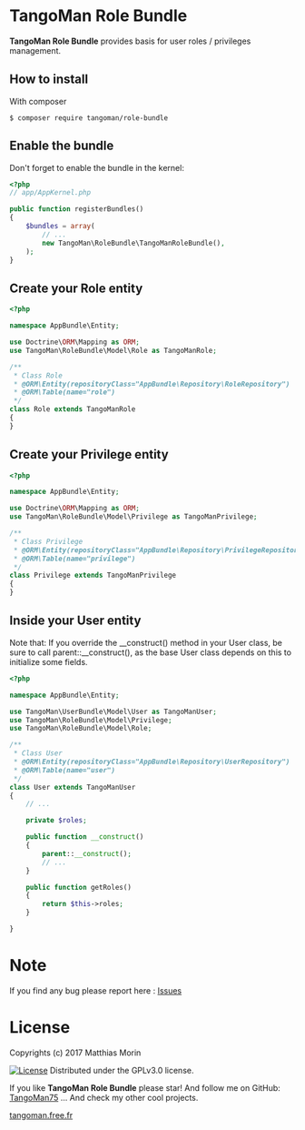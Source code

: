 TangoMan Role Bundle
====================

**TangoMan Role Bundle** provides basis for user roles / privileges management.


How to install
--------------

With composer

```console
$ composer require tangoman/role-bundle
```


Enable the bundle
-----------------

Don't forget to enable the bundle in the kernel:

```php
<?php
// app/AppKernel.php

public function registerBundles()
{
    $bundles = array(
        // ...
        new TangoMan\RoleBundle\TangoManRoleBundle(),
    );
}
```


Create your Role entity
-----------------------


```php
<?php

namespace AppBundle\Entity;

use Doctrine\ORM\Mapping as ORM;
use TangoMan\RoleBundle\Model\Role as TangoManRole;

/**
 * Class Role
 * @ORM\Entity(repositoryClass="AppBundle\Repository\RoleRepository")
 * @ORM\Table(name="role")
 */
class Role extends TangoManRole
{
}
```


Create your Privilege entity
----------------------------

```php
<?php

namespace AppBundle\Entity;

use Doctrine\ORM\Mapping as ORM;
use TangoMan\RoleBundle\Model\Privilege as TangoManPrivilege;

/**
 * Class Privilege
 * @ORM\Entity(repositoryClass="AppBundle\Repository\PrivilegeRepository")
 * @ORM\Table(name="privilege")
 */
class Privilege extends TangoManPrivilege
{
}
```


Inside your User entity
-----------------------

Note that: If you override the __construct() method in your User class, be sure to call parent::__construct(), as the base User class depends on this to initialize some fields.

```php
<?php

namespace AppBundle\Entity;

use TangoMan\UserBundle\Model\User as TangoManUser;
use TangoMan\RoleBundle\Model\Privilege;
use TangoMan\RoleBundle\Model\Role;

/**
 * Class User
 * @ORM\Entity(repositoryClass="AppBundle\Repository\UserRepository")
 * @ORM\Table(name="user")
 */
class User extends TangoManUser
{
    // ...

    private $roles;

    public function __construct()
    {
        parent::__construct();
        // ...
    }

    public function getRoles()
    {
        return $this->roles;
    }

}
```

Note
====

If you find any bug please report here : [Issues](https://github.com/TangoMan75/RepositoryHelper/issues/new)

License
=======

Copyrights (c) 2017 Matthias Morin

[![License][license-GPL]][license-url]
Distributed under the GPLv3.0 license.

If you like **TangoMan Role Bundle** please star!
And follow me on GitHub: [TangoMan75](https://github.com/TangoMan75)
... And check my other cool projects.

[tangoman.free.fr](http://tangoman.free.fr)

[license-GPL]: https://img.shields.io/badge/Licence-GPLv3.0-green.svg
[license-MIT]: https://img.shields.io/badge/Licence-MIT-green.svg
[license-url]: LICENSE
